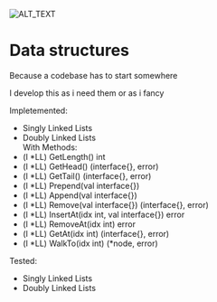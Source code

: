![ALT_TEXT](https://github.com/Anacardo89/ds/actions/workflows/test.yaml/badge.svg)

# Data structures

Because a codebase has to start somewhere

I develop this as i need them or as i fancy

Impletemented:
- Singly Linked Lists
- Doubly Linked Lists  
With Methods:
- (l \*LL) GetLength() int
- (l \*LL) GetHead() (interface{}, error)
- (l \*LL) GetTail() (interface{}, error)
- (l \*LL) Prepend(val interface{})
- (l \*LL) Append(val interface{})
- (l \*LL) Remove(val interface{}) (interface{}, error)
- (l \*LL) InsertAt(idx int, val interface{}) error
- (l \*LL) RemoveAt(idx int) error
- (l \*LL) GetAt(idx int) (interface{}, error)
- (l \*LL) WalkTo(idx int) (\*node, error)

Tested:
- Singly Linked Lists
- Doubly Linked Lists

